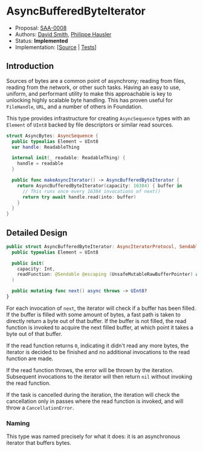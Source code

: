 # AsyncBufferedByteIterator

* Proposal: [SAA-0008](https://github.com/apple/swift-async-algorithms/blob/main/Evolution/0008-bytes.md)
* Authors: [David Smith](https://github.com/Catfish-Man), [Philippe Hausler](https://github.com/phausler)
* Status: **Implemented**
* Implementation: [[Source](https://github.com/apple/swift-async-algorithms/blob/main/Sources/AsyncAlgorithms/AsyncBufferedByteIterator.swift) | 
[Tests](https://github.com/apple/swift-async-algorithms/blob/main/Tests/AsyncAlgorithmsTests/TestBufferedByteIterator.swift)]

## Introduction

Sources of bytes are a common point of asynchrony; reading from files, reading from the network, or other such tasks. Having an easy to use, uniform, and performant utility to make this approachable is key to unlocking highly scalable byte handling. This has proven useful for `FileHandle`, `URL`, and a number of others in Foundation.  

This type provides infrastructure for creating `AsyncSequence` types with an `Element` of `UInt8` backed by file descriptors or similar read sources.

```swift
struct AsyncBytes: AsyncSequence {
  public typealias Element = UInt8
  var handle: ReadableThing

  internal init(_ readable: ReadableThing) {
    handle = readable
  }

  public func makeAsyncIterator() -> AsyncBufferedByteIterator {
    return AsyncBufferedByteIterator(capacity: 16384) { buffer in
      // This runs once every 16384 invocations of next()
      return try await handle.read(into: buffer)
    }
  }
}
```

## Detailed Design

```swift
public struct AsyncBufferedByteIterator: AsyncIteratorProtocol, Sendable {
  public typealias Element = UInt8

  public init(
    capacity: Int,
    readFunction: @Sendable @escaping (UnsafeMutableRawBufferPointer) async throws -> Int
  )

  public mutating func next() async throws -> UInt8?
}
```

For each invocation of `next`, the iterator will check if a buffer has been filled. If the buffer is filled with some amount of bytes, a fast path is taken to directly return a byte out of that buffer. If the buffer is not filled, the read function is invoked to acquire the next filled buffer, at which point it takes a byte out of that buffer.

If the read function returns `0`, indicating it didn't read any more bytes, the iterator is decided to be finished and no additional invocations to the read function are made.

If the read function throws, the error will be thrown by the iteration. Subsequent invocations to the iterator will then return `nil` without invoking the read function.

If the task is cancelled during the iteration, the iteration will check the cancellation only in passes where the read function is invoked, and will throw a `CancellationError`.

### Naming

This type was named precisely for what it does: it is an asynchronous iterator that buffers bytes. 

